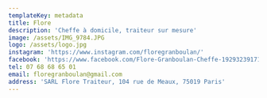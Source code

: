 ```yaml
---
templateKey: metadata
title: Flore
description: 'Cheffe à domicile, traiteur sur mesure'
image: /assets/IMG_9784.JPG
logo: /assets/logo.jpg
instagram: 'https://www.instagram.com/floregranboulan/'
facebook: 'https://www.facebook.com/Flore-Granboulan-Cheffe-1929323917195601/'
tel: 07 68 68 65 01
email: floregranboulan@gmail.com
address: 'SARL Flore Traiteur, 104 rue de Meaux, 75019 Paris'
---
```


